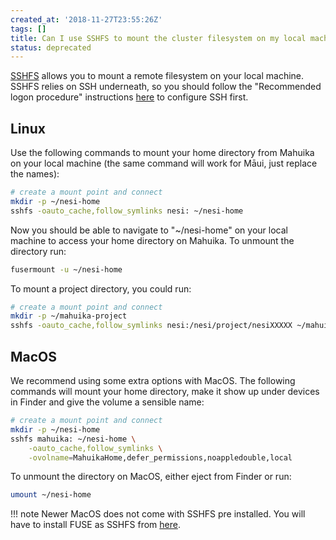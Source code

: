 ```yaml
---
created_at: '2018-11-27T23:55:26Z'
tags: []
title: Can I use SSHFS to mount the cluster filesystem on my local machine?
status: deprecated
---
```


[SSHFS](https://github.com/libfuse/sshfs) allows you to mount a remote
filesystem on your local machine. SSHFS relies on SSH underneath, so you
should follow the "Recommended logon procedure" instructions
[here](../../Getting_Started/Accessing_the_HPCs/Choosing_and_Configuring_Software_for_Connecting_to_the_Clusters.md) to configure SSH
first.

## Linux

Use the following commands to mount your home directory from Mahuika on
your local machine (the same command will work for Māui, just replace
the names):

```sh
# create a mount point and connect
mkdir -p ~/nesi-home
sshfs -oauto_cache,follow_symlinks nesi: ~/nesi-home
```

Now you should be able to navigate to "~/nesi-home" on your local
machine to access your home directory on Mahuika. To unmount the
directory run:

```sh
fusermount -u ~/nesi-home
```

To mount a project directory, you could run:

```sh
# create a mount point and connect
mkdir -p ~/mahuika-project
sshfs -oauto_cache,follow_symlinks nesi:/nesi/project/nesiXXXXX ~/mahuika-project
```

## MacOS

We recommend using some extra options with MacOS. The following commands
will mount your home directory, make it show up under devices in Finder
and give the volume a sensible name:

```sh
# create a mount point and connect
mkdir -p ~/nesi-home
sshfs mahuika: ~/nesi-home \
    -oauto_cache,follow_symlinks \
    -ovolname=MahuikaHome,defer_permissions,noappledouble,local 
```

To unmount the directory on MacOS, either eject from Finder or run:

```sh
umount ~/nesi-home
```

!!! note
     Newer MacOS does not come with SSHFS pre installed. You will have to
     install FUSE as SSHFS from [here](https://osxfuse.github.io/).
